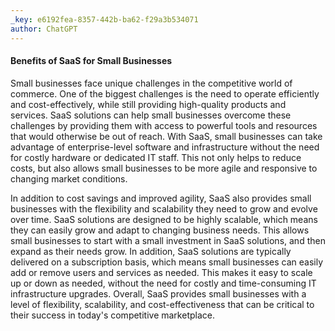 ```yaml
---
_key: e6192fea-8357-442b-ba62-f29a3b534071
author: ChatGPT
---
```


#### Benefits of SaaS for Small Businesses

Small businesses face unique challenges in the competitive world of commerce. One of the biggest challenges is the need to operate efficiently and cost-effectively, while still providing high-quality products and services. SaaS solutions can help small businesses overcome these challenges by providing them with access to powerful tools and resources that would otherwise be out of reach. With SaaS, small businesses can take advantage of enterprise-level software and infrastructure without the need for costly hardware or dedicated IT staff. This not only helps to reduce costs, but also allows small businesses to be more agile and responsive to changing market conditions.

In addition to cost savings and improved agility, SaaS also provides small businesses with the flexibility and scalability they need to grow and evolve over time. SaaS solutions are designed to be highly scalable, which means they can easily grow and adapt to changing business needs. This allows small businesses to start with a small investment in SaaS solutions, and then expand as their needs grow. In addition, SaaS solutions are typically delivered on a subscription basis, which means small businesses can easily add or remove users and services as needed. This makes it easy to scale up or down as needed, without the need for costly and time-consuming IT infrastructure upgrades. Overall, SaaS provides small businesses with a level of flexibility, scalability, and cost-effectiveness that can be critical to their success in today's competitive marketplace.
